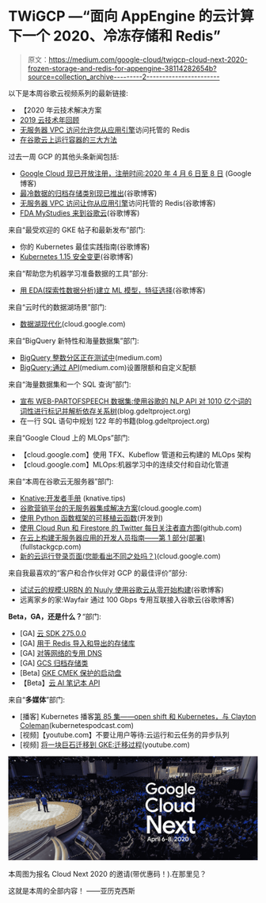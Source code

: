 # TWiGCP —“面向 AppEngine 的云计算下一个 2020、冷冻存储和 Redis”

> 原文：<https://medium.com/google-cloud/twigcp-cloud-next-2020-frozen-storage-and-redis-for-appengine-38114282654b?source=collection_archive---------2----------------------->

以下是本周谷歌云视频系列的最新链接:

*   【2020 年云技术解决方案
*   [2019 云技术年回顾](http://gtech.run/wm6ke)
*   [无服务器 VPC 访问允许您从应用引擎](http://gtech.run/4dq87)访问托管的 Redis
*   [在谷歌云上运行容器的三大方法](http://gtech.run/v6qch)

过去一周 GCP 的其他头条新闻包括:

*   [Google Cloud 现已开放注册，注册时间:2020 年 4 月 6 日至 8 日](http://gtech.run/95tw9) (Google 博客)
*   [最冷数据的归档存储类别现已推出](http://gtech.run/u7ft2)(谷歌博客)
*   [无服务器 VPC 访问让你从应用引擎](http://gtech.run/89vqf)访问托管的 Redis(谷歌博客)
*   [FDA MyStudies 来到谷歌云](http://gtech.run/3ee6q)(谷歌博客)

来自“最受欢迎的 GKE 帖子和最新发布”部门:

*   你的 Kubernetes 最佳实践指南(谷歌博客)
*   [Kubernetes 1.15 安全变更](http://gtech.run/nkkgv)(谷歌博客)

来自“帮助您为机器学习准备数据的工具”部分:

*   [用 EDA(探索性数据分析)建立 ML 模型，特征选择](http://gtech.run/582h2)(谷歌博客)

来自“云时代的数据湖场景”部门:

*   [数据湖现代化](http://gtech.run/rpwsa)(cloud.google.com)

来自“BigQuery 新特性和海量数据集”部门:

*   [BigQuery 整数分区正在测试中](http://gtech.run/ahr98)(medium.com)
*   [BigQuery:通过 API](http://gtech.run/u8248)(medium.com)设置限额和自定义配额

来自“海量数据集和一个 SQL 查询”部门:

*   [宣布 WEB-PARTOFSPEECH 数据集:使用谷歌的 NLP API 对 1010 亿个词的词性进行标记并解析依存关系树](http://gtech.run/vak32)(blog.gdeltproject.org)
*   在一行 SQL 语句中规划 122 年的书籍(blog.gdeltproject.org)

来自“Google Cloud 上的 MLOps”部门:

*   【cloud.google.com】使用 TFX、Kubeflow 管道和云构建的 MLOps 架构
*   【cloud.google.com】MLOps:机器学习中的连续交付和自动化管道

来自“本周在谷歌云无服务器”部门:

*   [Knative:开发者手册](http://gtech.run/bkqvg) (knative.tips)
*   [谷歌营销平台的无服务器集成解决方案](http://gtech.run/xg6yn)(cloud.google.com)
*   [使用 Python 函数框架的可移植云函数](http://gtech.run/s7sy7)(开发到)
*   [使用 Cloud Run 和 Firestore 的 Twitter 每日关注者直方图](http://gtech.run/2qr6s)(github.com)
*   [在云上构建无服务器应用的开发人员指南——第 1 部分(部署)](http://gtech.run/79qta)(fullstackgcp.com)
*   [新的云运行登录页面(您能看出不同之处吗？)](http://gtech.run/ry58e)(cloud.google.com)

来自我最喜欢的“客户和合作伙伴对 GCP 的最佳评价”部分:

*   [试试云的规模:URBN 的 Nuuly 使用谷歌云从零开始构建](http://gtech.run/b9lkj)(谷歌博客)
*   远离家乡的家:Wayfair 通过 100 Gbps 专用互联接入谷歌云(谷歌博客)

**Beta，GA，还是什么？**“部门:

*   [GA] [云 SDK 275.0.0](http://gtech.run/wfg8w)
*   [GA] [用于 Redis 导入和导出的存储库](http://gtech.run/4l89f)
*   [GA] [对等网络的专用 DNS](http://gtech.run/ybhws)
*   [GA] [GCS 归档存储类](http://gtech.run/ym46g)
*   [Beta] [GKE CMEK 保护的启动盘](http://gtech.run/4ekl3)
*   【Beta】[云 AI 笔记本 API](http://gtech.run/ascj2)

来自“**多媒体**”部门:

*   [播客] Kubernetes 播客[第 85 集——open shift 和 Kubernetes，与 Clayton Coleman](http://gtech.run/6xewl)(kubernetespodcast.com)
*   [视频]【youtube.com】不要让用户等待:云运行和云任务的异步队列
*   [视频] [将一块巨石迁移到 GKE:迁移过程](http://gtech.run/7h9yt)(youtube.com)

[![](img/0d3253fce80789fd089b955fb2543442.png)](http://gtech.run/95tw9)

本周图为报名 Cloud Next 2020 的邀请(带优惠码！).在那里见？

这就是本周的全部内容！
——亚历克西斯
